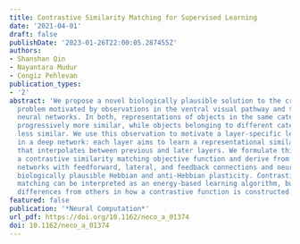 ```yaml
---
title: Contrastive Similarity Matching for Supervised Learning
date: '2021-04-01'
draft: false
publishDate: '2023-01-26T22:00:05.287455Z'
authors:
- Shanshan Qin
- Nayantara Mudur
- Cengiz Pehlevan
publication_types:
- '2'
abstract: 'We propose a novel biologically plausible solution to the credit assignment
  problem motivated by observations in the ventral visual pathway and trained deep
  neural networks. In both, representations of objects in the same category become
  progressively more similar, while objects belonging to different categories become
  less similar. We use this observation to motivate a layer-specific learning goal
  in a deep network: each layer aims to learn a representational similarity matrix
  that interpolates between previous and later layers. We formulate this idea using
  a contrastive similarity matching objective function and derive from it deep neural
  networks with feedforward, lateral, and feedback connections and neurons that exhibit
  biologically plausible Hebbian and anti-Hebbian plasticity. Contrastive similarity
  matching can be interpreted as an energy-based learning algorithm, but with significant
  differences from others in how a contrastive function is constructed.'
featured: false
publication: '*Neural Computation*'
url_pdf: https://doi.org/10.1162/neco_a_01374
doi: 10.1162/neco_a_01374
---
```


